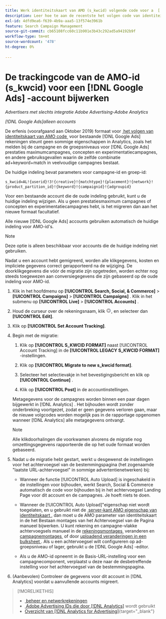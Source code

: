 ```yaml
---
title: Werk identiteitskaart van AMO (s_kwcid) volgende code voor a  [!DNL Google Ads]  rekening bij
description: Leer hoe te aan de recentste het volgen code van identiteitskaart AMO voor a  [!DNL Google Ads]  rekening over te schakelen.
exl-id: 4dfd9ea6-f639-4b9a-aaa5-13f574e3961b
feature: Search Campaign Management
source-git-commit: cb65108fcc60c11b901e3b43c292ad5a94192b9f
workflow-type: tm+mt
source-wordcount: '478'
ht-degree: 0%

---
```


# De trackingcode van de AMO-id (s_kwcid) voor een [!DNL Google Ads] -account bijwerken

*Advertisers met slechts integratie Adobe Advertising-Adobe Analytics*

*[!DNL Google Ads]alleen accounts*

De erfenis (voorafgaand aan Oktober 2019) formaat voor [&#x200B; het volgen van identiteitskaart van AMO code &#x200B;](/help/integrations/analytics/ids.md#amo-id-formats) voor bestaande [!DNL Google Ads] rekeningen steunt geen sommige eigenschappen in Analytics, zoals het melden bij de campagne en de groepsniveaus voor [!DNL Google Ads] prestaties maximumcampagnes, concepten en experimentatiecampagnes, en andere gebruiksgevallen waarin de zelfde combinatie ad+keyword+match in veelvoudige campagnes bestaat.

De huidige indeling bevat parameters voor campagne-id en groep-id:

```
s_kwcid=AL!{userid}!3!{creative}!{matchtype}!{placement}!{network}!{product_partition_id}!{keyword}!{campaignid}!{adgroupid}
```

Voor een bestaande account die de oude indeling gebruikt, kunt u de huidige indeling wijzigen. Als u geen prestatiesmaximum campagnes of concepten en experimentatiecampagnes hebt, is het migreren dan aan het nieuwe formaat facultatief.

Alle nieuwe [!DNL Google Ads] accounts gebruiken automatisch de huidige indeling voor AMO-id&#39;s.

>[!NOTE]
>
>Deze optie is alleen beschikbaar voor accounts die de huidige indeling niet gebruiken.
>
>Nadat u een account hebt gemigreerd, worden alle klikgegevens, kosten en impliciete gegevens correct gerapporteerd na de wijziging. De doorklikgegevens die vóór de migratie zijn opgetreden, worden echter nog steeds toegewezen aan conversiegegevens die zijn gebaseerd op de oude indeling voor AMO-id.

1. Klik in het hoofdmenu op **[!UICONTROL Search, Social, & Commerce]** \> **[!UICONTROL Campaigns]** \> **[!UICONTROL Campaigns]** . Klik in het submenu op **[!UICONTROL Live]** \> **[!UICONTROL Accounts]** .

1. Houd de curseur over de rekeningsnaam, klik ![&#x200B; pijl dropdown pictogram &#x200B;](/help/search-social-commerce/assets/arrow-dropdown-menu.png), en selecteer dan **[!UICONTROL Edit]**.

1. Klik op **[!UICONTROL Set Account Tracking]**.

1. Begin met de migratie:

   1. Klik op **[!UICONTROL S_KWCID FORMAT]** naast [!UICONTROL Account Tracking] in de **[!UICONTROL LEGACY S_KWCID FORMAT]** -instellingen.

   1. Klik op **[!UICONTROL Migrate to new s_kwcid format]**.

   1. Selecteer het selectievakje in het bevestigingsbericht en klik op **[!UICONTROL Continue]** .

   1. Klik op **[!UICONTROL Post]** in de accountinstellingen.

   Metagegevens voor de campagnes worden binnen een paar dagen bijgewerkt in [!DNL Analytics] . Het bijhouden wordt zonder onderbreking voortgezet, zodat er geen gegevens verloren gaan, maar de nieuwe volgcodes worden mogelijk pas in de rapportage opgenomen wanneer [!DNL Analytics] alle metagegevens ontvangt.

   >[!NOTE]
   >
   >Alle klikdoorhalingen die voorkwamen alvorens de migratie nog omzettingsgegevens rapporteerde die op het oude formaat worden gebaseerd.

1. Nadat u de migratie hebt gestart, werkt u desgewenst de instellingen voor het achtervoegsel van de bestemmingspagina (het zogenaamde &quot;laatste URL-achtervoegsel&quot; in sommige advertentienetwerken) bij:

   * Wanneer de functie [!UICONTROL Auto Upload] is ingeschakeld in de instellingen voor bijhouden, werkt Search, Social &amp; Commerce automatisch de code voor bijhouden bij in het achtervoegsel Landing Page voor dit account en de campagnes. Je hoeft niets te doen.

   * Wanneer de [!UICONTROL Auto Upload]&quot;eigenschap niet wordt toegelaten, en u gebruikt niet de [&#x200B; server-kant AMO eigenschap van identiteitskaart &#x200B;](/help/integrations/analytics/ids.md#amo-id-formats), dan moet u de AMO parameter van identiteitskaart in de het Bestaan montages van het Achtervoegsel van de Pagina manueel bijwerken. U kunt rekening en campagne-vlakke achtervoegsels manueel in de [&#x200B; rekeningsmontages &#x200B;](/help/search-social-commerce/campaign-management/accounts/ad-network-account-manage.md) veranderen en [&#x200B; campagnemontages &#x200B;](/help/search-social-commerce/campaign-management/campaigns/campaign-settings-google.md) of door [&#x200B; uploadend veranderingen in een bulksheet &#x200B;](/help/search-social-commerce/campaign-management/bulksheets/bulksheet-upload.md). Als u een achtervoegsel wilt configureren op ad-groepsniveau of lager, gebruikt u de [!DNL Google Ads] -editor.

   * Als u de AMO-id opneemt in de Basis-URL-instelling voor een campagnecomponent, verplaatst u deze naar de desbetreffende instelling voor het achtervoegsel van de bestemmingspagina.

1. (Aanbevolen) Controleer de gegevens voor dit account in [!DNL Analytics] voordat u aanvullende accounts migreert.

>[!MORELIKETHIS]
>
>* [&#x200B; beheer en netwerkrekeningen &#x200B;](ad-network-account-manage.md)
>* [&#x200B; Adobe Advertising IDs die door  [!DNL Analytics]](/help/integrations/analytics/ids.md) wordt gebruikt
>* [&#x200B; Overzicht van  [!DNL Analytics for Advertising] &#x200B;](https://experienceleague.adobe.com/docs/advertising/integrations/home.html?lang=nl-NL){target="_blank"}
